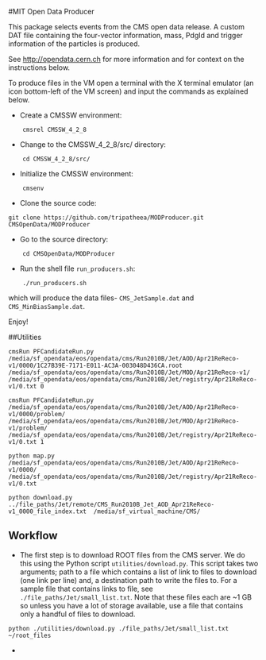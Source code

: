 #MIT Open Data Producer

This package selects events from the CMS open
data release. A custom DAT file containing the four-vector information, mass, PdgId and trigger information of the particles is produced.

See http://opendata.cern.ch for more information and for context on the instructions below.

To produce files in the VM open a terminal with the X terminal emulator (an icon bottom-left of the VM screen)
and input the commands as explained below.

* Create a CMSSW environment: 

```
    cmsrel CMSSW_4_2_8
```

* Change to the CMSSW_4_2_8/src/ directory:

```
    cd CMSSW_4_2_8/src/
```
* Initialize the CMSSW environment:

```
    cmsenv
```
* Clone the source code:


```git clone https://github.com/tripatheea/MODProducer.git CMSOpenData/MODProducer```


* Go to the source directory:

```
    cd CMSOpenData/MODProducer
```
* Run the shell file `run_producers.sh`:

```
    ./run_producers.sh
```
which will produce the data files-  `CMS_JetSample.dat` and `CMS_MinBiasSample.dat`.

Enjoy!

##Utilities

```
cmsRun PFCandidateRun.py /media/sf_opendata/eos/opendata/cms/Run2010B/Jet/AOD/Apr21ReReco-v1/0000/1C27B39E-7171-E011-AC3A-003048D436CA.root /media/sf_opendata/eos/opendata/cms/Run2010B/Jet/MOD/Apr21ReReco-v1/ /media/sf_opendata/eos/opendata/cms/Run2010B/Jet/registry/Apr21ReReco-v1/0.txt 0
```
```
cmsRun PFCandidateRun.py /media/sf_opendata/eos/opendata/cms/Run2010B/Jet/AOD/Apr21ReReco-v1/0000/problem/ /media/sf_opendata/eos/opendata/cms/Run2010B/Jet/MOD/Apr21ReReco-v1/problem/ /media/sf_opendata/eos/opendata/cms/Run2010B/Jet/registry/Apr21ReReco-v1/0.txt 1
```
```
python map.py /media/sf_opendata/eos/opendata/cms/Run2010B/Jet/AOD/Apr21ReReco-v1/0000/ /media/sf_opendata/eos/opendata/cms/Run2010B/Jet/registry/Apr21ReReco-v1/0.txt
```

```
python download.py ../file_paths/Jet/remote/CMS_Run2010B_Jet_AOD_Apr21ReReco-v1_0000_file_index.txt  /media/sf_virtual_machine/CMS/
```


## Workflow


- The first step is to download ROOT files from the CMS server. We do this using the Python script `utilities/download.py`. This script takes two arguments; path to a file which contains a list of link to files to download (one link per line) and, a destination path to write the files to. For a sample file that contains links to file, see `./file_paths/Jet/small_list.txt`. Note that these files each are ~1 GB so unless you have a lot of storage available, use a file that contains only a handful of files to download. 

`python ./utilities/download.py ./file_paths/Jet/small_list.txt ~/root_files`

- 